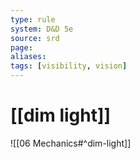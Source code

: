 ```yaml
---
type: rule
system: D&D 5e
source: srd
page:
aliases:
tags: [visibility, vision]
---
```


# [[dim light]]

![[06 Mechanics#^dim-light]]
